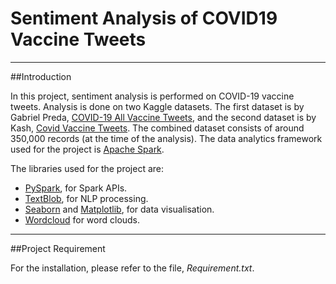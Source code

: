 # Sentiment Analysis of COVID19 Vaccine Tweets 
---

##Introduction

In this project, sentiment analysis is performed on COVID-19 vaccine tweets. Analysis is done on two Kaggle datasets. The first dataset is by Gabriel Preda, [COVID-19 All Vaccine Tweets](https://www.kaggle.com/gpreda/all-covid19-vaccines-tweets), and the second dataset is by Kash, [Covid Vaccine Tweets](https://www.kaggle.com/kaushiksuresh147/covidvaccine-tweets). The combined dataset consists of around 350,000 records (at the time of the analysis). The data analytics framework used for the project is [Apache Spark](https://spark.apache.org/).

The libraries used for the project are:

* [PySpark](https://spark.apache.org/docs/latest/api/python/), for Spark APIs.
* [TextBlob](https://textblob.readthedocs.io/en/dev/), for NLP processing.
* [Seaborn](https://seaborn.pydata.org/) and [Matplotlib](https://matplotlib.org/), for data visualisation.
* [Wordcloud](https://amueller.github.io/word_cloud/) for word clouds.
----

##Project Requirement

For the installation, please refer to the file, *Requirement.txt*.




